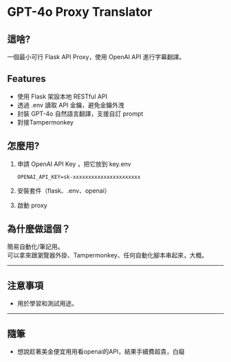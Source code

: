 # GPT-4o Proxy Translator

## 這啥?

一個最小可行 Flask API Proxy，使用 OpenAI API 進行字幕翻譯。

## Features
- 使用 Flask 架設本地 RESTful API
- 透過 .env 讀取 API 金鑰，避免金鑰外洩
- 封裝 GPT-4o 自然語言翻譯，支援自訂 prompt
- 對接Tampermonkey

## 怎麼用?

1. 申請 OpenAI API Key  ，把它放到 key.env
    ```
    OPENAI_API_KEY=sk-xxxxxxxxxxxxxxxxxxxxxx
    ```
2. 安裝套件（flask、.env、openai）

3. 啟動 proxy

## 為什麼做這個？

簡易自動化/筆記用。  
可以拿來跟瀏覽器外掛、Tampermonkey、任何自動化腳本串起來，大概。

---

## 注意事項

- 用於學習和測試用途。

---

## 隨筆
- 想說趁著美金便宜用用看openai的API，結果手續費超貴，白癡


